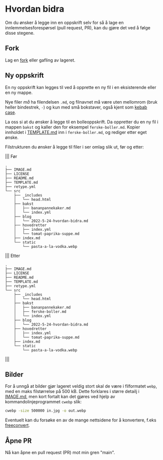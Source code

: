 # Hvordan bidra

Om du ønsker å legge inn en oppskrift selv for så å lage en innlemmelsesforespørsel
(pull request, PR), kan du gjøre det ved å følge disse stegene.

## Fork

Lag en [fork](https://github.com/engeir/simple-recipes-cookbook/fork) eller gafling av
lageret.

## Ny oppskrift

En ny oppskrift kan legges til ved å opprette en ny fil i en eksisterende eller en ny
mappe.

Nye filer _må_ ha filendelsen `.md`, og filnavnet må være uten mellomrom (bruk heller
bindestrek, `-`) og kun med små bokstaver, også kjent som
[kebab case](https://en.wikipedia.org/wiki/Letter_case#Kebab_case).

La oss si at du ønsker å legge til en bolleoppskrift. Da oppretter du en ny fil i mappen
`bakst` og kaller den for eksempel `ferske-boller.md`. Kopier innholdet i
[TEMPLATE.md](https://github.com/engeir/simple-recipes-cookbook/blob/main/TEMPLATE.md?plain=1)
inn i `ferske-boller.md`, og rediger etter eget ønske.

Filstrukturen du ønsker å legge til filer i ser omlag slik ut, før og etter:

||| Før

```text
.
├── IMAGE.md
├── LICENSE
├── README.md
├── TEMPLATE.md
├── retype.yml
└── src
    ├── _includes
    │   └── head.html
    ├── bakst
    │   ├── bananpannekaker.md
    │   └── index.yml
    ├── blog
    │   └── 2022-5-24-hvordan-bidra.md
    ├── hovedretter
    │   ├── index.yml
    │   └── tomat-paprika-suppe.md
    ├── index.md
    └── static
        └── pasta-a-la-vodka.webp
```

||| Etter

```text
.
├── IMAGE.md
├── LICENSE
├── README.md
├── TEMPLATE.md
├── retype.yml
└── src
    ├── _includes
    │   └── head.html
    ├── bakst
    │   ├── bananpannekaker.md
    │   ├── ferske-boller.md
    │   └── index.yml
    ├── blog
    │   └── 2022-5-24-hvordan-bidra.md
    ├── hovedretter
    │   ├── index.yml
    │   └── tomat-paprika-suppe.md
    ├── index.md
    └── static
        └── pasta-a-la-vodka.webp
```

|||

## Bilder

For å unngå at bilder gjør lageret veldig stort skal de være i filformatet `webp`, med
en maks filstørrelse på 500 kB. Dette forklares i større detailj i
[IMAGE.md](https://github.com/engeir/simple-recipes-cookbook/blob/main/IMAGE.md), men
kort fortalt kan det gjøres ved hjelp av kommandolinjeprogrammet `cwebp` slik:

```bash
cwebp -size 500000 in.jpg -o out.webp
```

Eventuelt kan du forsøke en av de mange nettsidene for å konvertere, f.eks
[freeconvert](https://www.freeconvert.com/jpg-to-webp).

## Åpne PR

Nå kan åpne en pull request (PR) mot min gren "main".
